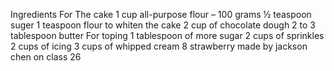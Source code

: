 Ingredients
For The cake
1 cup all-purpose flour – 100 grams
½ teaspoon suger
1 teaspoon flour to whiten the cake
2 cup of chocolate dough
2 to 3 tablespoon butter
For toping
1 tablespoon of more sugar 
2 cups of sprinkles
2 cups of icing 
3 cups of whipped cream
8 strawberry
made by jackson chen on class 26
